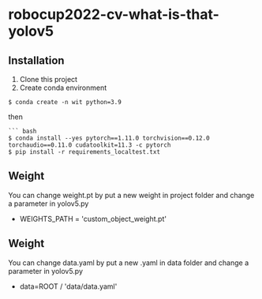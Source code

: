 # robocup2022-cv-what-is-that-yolov5

## Installation

1. Clone this project
2. Create conda environment
```
$ conda create -n wit python=3.9
```
then
```
``` bash
$ conda install --yes pytorch==1.11.0 torchvision==0.12.0 torchaudio==0.11.0 cudatoolkit=11.3 -c pytorch
$ pip install -r requirements_localtest.txt
```

## Weight
You can change weight.pt by put a new weight in project folder and change a parameter in yolov5.py
- WEIGHTS_PATH = 'custom_object_weight.pt'


## Weight
You can change data.yaml by put a new .yaml in data folder and change a parameter in yolov5.py
- data=ROOT / 'data/data.yaml'

